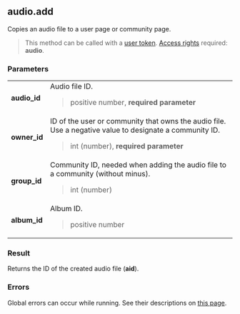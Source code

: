 ## audio.add

Copies an audio file to a user page or community page.

> This method can be called with a [user token](https://vk.com/dev/access_token). [Access rights](https://vk.com/dev/permissions) required: **audio**.

### Parameters

<table>
  <tr>
    <td>
      <b>audio_id</b>
    </td>
    <td>
      Audio file ID.
      <blockquote>
        positive number, <b>required parameter</b>
      </blockquote>
    </td>
  </tr>
  <tr>
    <td>
      <b>owner_id</b>
    </td>
    <td>
      ID of the user or community that owns the audio file. Use a negative value to designate a community ID.
      <blockquote>
        int (number), <b>required parameter</b>
      </blockquote>
    </td>
  </tr>
  <tr>
    <td>
      <b>group_id</b>
    </td>
    <td>
      Community ID, needed when adding the audio file to a community (without minus).
      <blockquote>
        int (number)
      </blockquote>
    </td>
  </tr>
  <tr>
    <td>
      <b>album_id</b>
    </td>
    <td>
      Album ID.
      <blockquote>
        positive number
      </blockquote>
    </td>
  </tr>
</table>

### Result

Returns the ID of the created audio file (**aid**).

### Errors

Global errors can occur while running. See their descriptions on [this page](https://vk.com/dev/errors).
